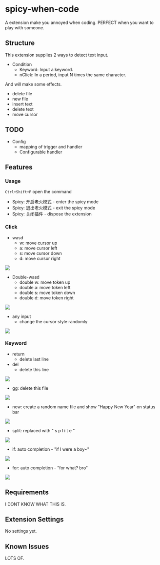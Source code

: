 # spicy-when-code

A extension make you annoyed when coding. PERFECT when you want to play with someone.


## Structure

This extension supplies 2 ways to detect text input.
- Condition
  - Keyword: Input a keyword.
  - nClick: In a period, input N times the same character.
  
And will make some effects.
- delete file
- new file
- insert text
- delete text
- move cursor

## TODO

- Config 
    - mapping of trigger and handler
    - Configurable handler

## Features

### Usage
`Ctrl+Shift+P` open the command
- Spicy: 开启老火模式 - enter the spicy mode
- Spicy: 退出老火模式 - exit the spicy mode
- Spicy: 关闭插件  - dispose the extension

### Click
- wasd
   - w: move cursor up
   - a: move cursor left
   - s: move cursor down
   - d: move cursor right
  
![](https://raw.githubusercontent.com/Run0812/SpicyWhenCode/main/images/wasd.gif)
- Double-wasd
   - double w: move token up
   - double a: move token left
   - double s: move token down
   - double d: move token right
  
![](https://raw.githubusercontent.com/Run0812/SpicyWhenCode/main/images/wasd-double.gif)
- any input
   - change the cursor style randomly
  
![](https://raw.githubusercontent.com/Run0812/SpicyWhenCode/main/images/cursor_style.gif)

### Keyword
- return
  - delete last line
- del 
  - delete this line

![](https://raw.githubusercontent.com/Run0812/SpicyWhenCode/main/images/del.gif)
- gg: delete this file

![](https://raw.githubusercontent.com/Run0812/SpicyWhenCode/main/images/gg.gif)
- new: create a random name file and show "Happy New Year" on status bar

![](https://raw.githubusercontent.com/Run0812/SpicyWhenCode/main/images/new.gif)
- split: replaced with " s p l i t e "

![](https://raw.githubusercontent.com/Run0812/SpicyWhenCode/main/images/split.gif)
- if: auto completion - "if I were a boy~"

![](https://raw.githubusercontent.com/Run0812/SpicyWhenCode/main/images/if.gif)
- for: auto completion - "for what? bro"
  
![](https://raw.githubusercontent.com/Run0812/SpicyWhenCode/main/images/for.gif)

## Requirements

I DONT KNOW WHAT THIS IS.

## Extension Settings

No settings yet.

## Known Issues

LOTS OF.
